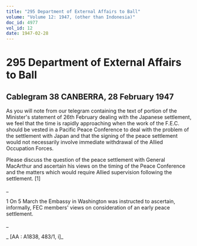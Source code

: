 ```yaml
---
title: "295 Department of External Affairs to Ball"
volume: "Volume 12: 1947, (other than Indonesia)"
doc_id: 4977
vol_id: 12
date: 1947-02-28
---
```


# 295 Department of External Affairs to Ball

## Cablegram 38 CANBERRA, 28 February 1947

As you will note from our telegram containing the text of portion of the Minister's statement of 26th February dealing with the Japanese settlement, we feel that the time is rapidly approaching when the work of the F.E.C. should be vested in a Pacific Peace Conference to deal with the problem of the settlement with Japan and that the signing of the peace settlement would not necessarily involve immediate withdrawal of the Allied Occupation Forces.

Please discuss the question of the peace settlement with General MacArthur and ascertain his views on the timing of the Peace Conference and the matters which would require Allied supervision following the settlement. [1]

_

1 On 5 March the Embassy in Washington was instructed to ascertain, informally, FEC members' views on consideration of an early peace settlement.

_

_ [AA : A1838, 483/1, i]_
